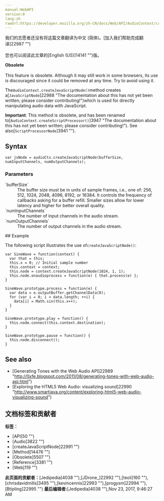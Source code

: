 ```yaml
---
manual:WebAPI
version:0
lang:zh
rawUrl:https://developer.mozilla.org/zh-CN/docs/Web/API/AudioContext/createJavaScriptNode
---
```




<bdi>我们的志愿者还没有将这篇文章翻译为<bdi>中文 (简体)</bdi>。[加入我们帮助完成翻译]22987 "")<br></br>您也可以阅读此文章的[English (US)]14141 "")版。</bdi>






**Obsolete**<br></br>This feature is obsolete. Although it may still work in some browsers, its use is discouraged since it could be removed at any time. Try to avoid using it.




The`AudioContext.createJavaScriptNode()`method creates a[`JavaScriptNode`]22988 "The documentation about this has not yet been written; please consider contributing!")which is used for directly manipulating audio data with JavaScript.




**Important**: This method is obsolete, and has been renamed to[`AudioContext.createScriptProcessor()`]3947 "The documentation about this has not yet been written; please consider contributing!"). See also[`ScriptProcessorNode`]3941 "").



## Syntax<a name="Syntax"></a>

```
var jsNode = audioCtx.createJavaScriptNode(bufferSize, numInputChannels, numOutputChannels);

```

### Parameters<a name="Parameters"></a>
<dl><dt id=''>`bufferSize`</dt><dd>The buffer size must be in units of sample frames, i.e., one of: 256, 512, 1024, 2048, 4096, 8192, or 16384. It controls the frequency of callbacks asking for a buffer refill. Smaller sizes allow for lower latency and higher for better overall quality.</dd><dt id=''>`numInputChannels`</dt><dd>The number of input channels in the audio stream.</dd><dt id=''>`numOutputChannels`</dt><dd>The number of output channels in the audio stream.</dd></dl>
## Example<a name="Example"></a>


The following script illustrates the use of`createJavaScriptNode()`:


```
var SineWave = function(context) {
  var that = this;
  this.x = 0; // Initial sample number
  this.context = context;
  this.node = context.createJavaScriptNode(1024, 1, 1);
  this.node.onaudioprocess = function(e) { that.process(e) };
}

SineWave.prototype.process = function(e) {
  var data = e.outputBuffer.getChannelData(0);
  for (var i = 0; i < data.length; ++i) {
    data[i] = Math.sin(this.x++);
  }
}

SineWave.prototype.play = function() {
  this.node.connect(this.context.destination);
}

SineWave.prototype.pause = function() {
  this.node.disconnect();
}
```

## See also<a name="See_also"></a>

* [Generating Tones with the Web Audio API]22989 "http://0xfe.blogspot.com/2011/08/generating-tones-with-web-audio-api.html")
* [Exploring the HTML5 Web Audio: visualizing sound]22990 "http://www.smartjava.org/content/exploring-html5-web-audio-visualizing-sound")



## 文档标签和贡献者
**标签：**
* [API]50 "")
* [Audio]3822 "")
* [createJavaScriptNode]22991 "")
* [Method]14476 "")
* [Obsolete]5507 "")
* [Reference]3381 "")
* [Web]119 "")

**此页面的贡献者：**[Jedipedia]4038 ""),[JDrone_]22992 ""),[teoli]160 ""),[chrisdavidmills]3495 ""),[kevincennis]22993 ""),[progysm]22994 ""),[Btipling]22995 "")
**最后编辑者:**[Jedipedia]4038 ""),<time>Nov 23, 2017, 9:46:27 AM</time>



